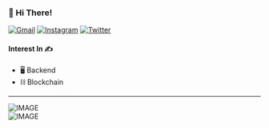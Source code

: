 ### 🍋 Hi There!
[![Gmail](https://img.shields.io/badge/Gmail-d14836?style=for-the-badge&logo=Gmail&logoColor=white&link=jihojiho2003@gmail.com)](mailto:jihojiho2003@gmail.com)
[![Instagram](https://img.shields.io/badge/Instagram-%23E4405F.svg?style=for-the-badge&logo=Instagram&logoColor=white)](https://www.instagram.com/citrusinesis/)
[![Twitter](https://img.shields.io/badge/Twitter-%231DA1F2.svg?style=for-the-badge&logo=Twitter&logoColor=white)](https://twitter.com/citrusinesis)


#### Interest In ✍️
  - 🖥️ Backend
  - ⛓️ Blockchain

---
<picture>
  <source media="(prefers-color-scheme: dark)" srcset="https://github-readme-stats.vercel.app/api/top-langs/?username=citrusinesis&layout=compact&theme=github_dark">
  <source media="(prefers-color-scheme: light)" srcset="https://github-readme-stats.vercel.app/api/top-langs/?username=citrusinesis&layout=compact&theme=github_light">
  <img alt="IMAGE" src="https://github-readme-stats.vercel.app/api/top-langs/?username=citrusinesis&layout=compact&theme=github_light">
</picture>
<br/>
<picture>
  <source media="(prefers-color-scheme: dark)" srcset="https://github-readme-stats.vercel.app/api?username=citrusinesis&show_icons=true&theme=github_dark">
  <source media="(prefers-color-scheme: light)" srcset="https://github-readme-stats.vercel.app/api?username=citrusinesis&show_icons=true&theme=github_light">
  <img alt="IMAGE" src="https://github-readme-stats.vercel.app/api?username=citrusinesis&show_icons=true&theme=github_light">
</picture>
